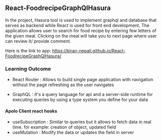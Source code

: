 
## React-FoodrecipeGraphQlHasura

In the project, Hasura tool is used to implement graphql and database that serves as backend while React is used for front end development. The application allows user to search for food recipe by entering few letters of the given meal. Clicking on the meal will take you to next page where user can review it/ provide comment. 

Here is the link to app: https://kiran-nepali.github.io/React-FoodrecipeGraphQlHasura/

### Learning Outcome

- React Router : Allows to build single page application with navigation without the page refreshing as the user navigates

- GraphQL : It's a query language for api and a server-side runtime for executing queries by using a type system you define for your data

#### Apolo Client react hooks

- useSubscription : Similar to queries but it allows to fetch data in real time. for example: creation of object, updated field
- useMutation : Modify the data or updates the field in server



